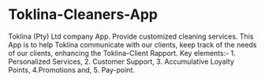 # Toklina-Cleaners-App
Toklina (Pty) Ltd company App. Provide customized cleaning services. This App is to help Toklina communicate with our clients, keep track of the needs of our clients, enhancing the Toklina-Client Rapport. Key elements:- 1. Personalized Services, 2. Customer Support, 3. Accumulative Loyalty Points, 4.Promotions and, 5. Pay-point.
